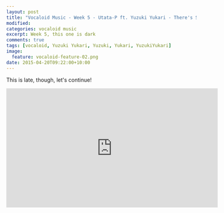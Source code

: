 ```yaml
---
layout: post
title: "Vocaloid Music - Week 5 - Utata-P ft. Yuzuki Yukari - There's Supposed to be a Cheat Code for Happiness"
modified:
categories: vocaloid music
excerpt: Week 5, this one is dark
comments: true
tags: [vocaloid, Yuzuki Yukari, Yuzuki, Yukari, YuzukiYukari]
image:
  feature: vocaloid-feature-02.png
date: 2015-04-20T09:22:00+10:00
---
```


This is late, though, let's continue!

<iframe width="560" height="315" src="https://www.youtube.com/embed/shNgOFTla-c" frameborder="0" allowfullscreen></iframe>
